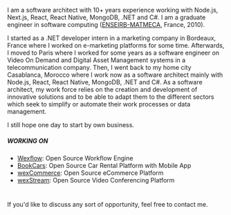 I am a software architect with 10+ years experience working with Node.js, Next.js, React, React Native, MongoDB, .NET and C#. I am a graduate engineer in software computing ([ENSEIRB-MATMECA](https://en.m.wikipedia.org/wiki/%C3%89cole_nationale_sup%C3%A9rieure_d%27%C3%A9lectronique,_informatique,_t%C3%A9l%C3%A9communications,_math%C3%A9matique_et_m%C3%A9canique_de_Bordeaux), France, 2010).

I started as a .NET developer intern in a marketing company in Bordeaux, France where I worked on e-marketing platforms for some time. Afterwards, I moved to Paris where I worked for some years as a software engineer on Video On Demand and Digital Asset Management systems in a telecommunication company. Then, I went back to my home city Casablanca, Morocco where I work now as a software architect mainly with Node.js, React, React Native, MongoDB, .NET and C#. As a software architect, my work force relies on the creation and development of innovative solutions and to be able to adapt them to the different sectors which seek to simplify or automate their work processes or data management.

I still hope one day to start by own business.

##### WORKING ON
- [Wexflow](https://wexflow.github.io/): Open Source Workflow Engine
- [BookCars](https://bookcars.github.io/): Open Source Car Rental Platform with Mobile App
- [wexCommerce](https://wexcommerce.github.io/): Open Source eCommerce Platform
- [wexStream](https://github.com/aelassas/wexstream): Open Source Video Conferencing Platform

#
If you'd like to discuss any sort of opportunity, feel free to contact me.
